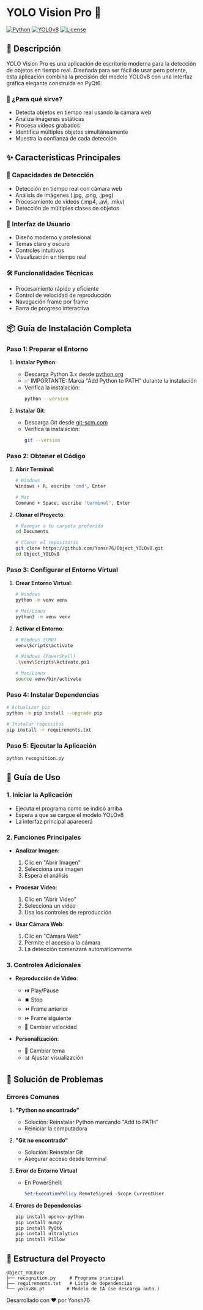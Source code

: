 # YOLO Vision Pro 🎯

[![Python](https://img.shields.io/badge/Python-3.x-blue.svg)](https://www.python.org/)
[![YOLOv8](https://img.shields.io/badge/YOLO-v8-green.svg)](https://github.com/ultralytics/ultralytics)
[![License](https://img.shields.io/badge/License-MIT-yellow.svg)](https://opensource.org/licenses/MIT)

## 📝 Descripción

YOLO Vision Pro es una aplicación de escritorio moderna para la detección de objetos en tiempo real. Diseñada para ser fácil de usar pero potente, esta aplicación combina la precisión del modelo YOLOv8 con una interfaz gráfica elegante construida en PyQt6.

### 🎯 ¿Para qué sirve?
- Detecta objetos en tiempo real usando la cámara web
- Analiza imágenes estáticas
- Procesa videos grabados
- Identifica múltiples objetos simultáneamente
- Muestra la confianza de cada detección

## ✨ Características Principales

### 🎥 Capacidades de Detección
- Detección en tiempo real con cámara web
- Análisis de imágenes (.jpg, .png, .jpeg)
- Procesamiento de videos (.mp4, .avi, .mkv)
- Detección de múltiples clases de objetos

### 🎨 Interfaz de Usuario
- Diseño moderno y profesional
- Temas claro y oscuro
- Controles intuitivos
- Visualización en tiempo real

### 🛠️ Funcionalidades Técnicas
- Procesamiento rápido y eficiente
- Control de velocidad de reproducción
- Navegación frame por frame
- Barra de progreso interactiva

## 📦 Guía de Instalación Completa

### Paso 1: Preparar el Entorno

1. **Instalar Python**:
   - Descarga Python 3.x desde [python.org](https://www.python.org/downloads/)
   - ✅ IMPORTANTE: Marca "Add Python to PATH" durante la instalación
   - Verifica la instalación:
     ```bash
     python --version
     ```

2. **Instalar Git**:
   - Descarga Git desde [git-scm.com](https://git-scm.com/downloads)
   - Verifica la instalación:
     ```bash
     git --version
     ```

### Paso 2: Obtener el Código

1. **Abrir Terminal**:
   ```bash
   # Windows
   Windows + R, escribe 'cmd', Enter

   # Mac
   Command + Space, escribe 'terminal', Enter
   ```

2. **Clonar el Proyecto**:
   ```bash
   # Navegar a tu carpeta preferida
   cd Documents

   # Clonar el repositorio
   git clone https://github.com/Yonsn76/Object_YOLOv8.git
   cd Object_YOLOv8
   ```

### Paso 3: Configurar el Entorno Virtual

1. **Crear Entorno Virtual**:
   ```bash
   # Windows
   python -m venv venv

   # Mac/Linux
   python3 -m venv venv
   ```

2. **Activar el Entorno**:
   ```bash
   # Windows (CMD)
   venv\Scripts\activate

   # Windows (PowerShell)
   .\venv\Scripts\Activate.ps1

   # Mac/Linux
   source venv/bin/activate
   ```

### Paso 4: Instalar Dependencias

```bash
# Actualizar pip
python -m pip install --upgrade pip

# Instalar requisitos
pip install -r requirements.txt
```

### Paso 5: Ejecutar la Aplicación

```bash
python recognition.py
```

## 🚀 Guía de Uso

### 1. Iniciar la Aplicación
- Ejecuta el programa como se indicó arriba
- Espera a que se cargue el modelo YOLOv8
- La interfaz principal aparecerá

### 2. Funciones Principales
- **Analizar Imagen**:
  1. Clic en "Abrir Imagen"
  2. Selecciona una imagen
  3. Espera el análisis

- **Procesar Video**:
  1. Clic en "Abrir Video"
  2. Selecciona un video
  3. Usa los controles de reproducción

- **Usar Cámara Web**:
  1. Clic en "Cámara Web"
  2. Permite el acceso a la cámara
  3. La detección comenzará automáticamente

### 3. Controles Adicionales
- **Reproducción de Video**:
  - ⏯️ Play/Pause
  - ⏹️ Stop
  - ⏪ Frame anterior
  - ⏩ Frame siguiente
  - 🔄 Cambiar velocidad

- **Personalización**:
  - 🎨 Cambiar tema
  - 📊 Ajustar visualización

## 🔧 Solución de Problemas

### Errores Comunes

1. **"Python no encontrado"**
   - Solución: Reinstalar Python marcando "Add to PATH"
   - Reiniciar la computadora

2. **"Git no encontrado"**
   - Solución: Reinstalar Git
   - Asegurar acceso desde terminal

3. **Error de Entorno Virtual**
   - En PowerShell:
     ```powershell
     Set-ExecutionPolicy RemoteSigned -Scope CurrentUser
     ```

4. **Errores de Dependencias**
   ```bash
   pip install opencv-python
   pip install numpy
   pip install PyQt6
   pip install ultralytics
   pip install Pillow
   ```

## 📁 Estructura del Proyecto

```
Object_YOLOv8/
├── recognition.py     # Programa principal
├── requirements.txt   # Lista de dependencias
└── yolov8n.pt        # Modelo de IA (se descarga auto.)
```

Desarrollado con ❤️ por Yonsn76
